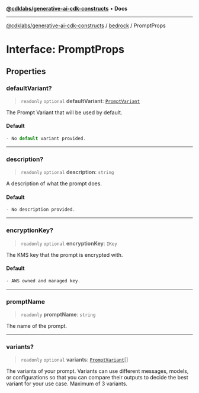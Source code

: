 [**@cdklabs/generative-ai-cdk-constructs**](../../../README.md) • **Docs**

***

[@cdklabs/generative-ai-cdk-constructs](../../../README.md) / [bedrock](../README.md) / PromptProps

# Interface: PromptProps

## Properties

### defaultVariant?

> `readonly` `optional` **defaultVariant**: [`PromptVariant`](../classes/PromptVariant.md)

The Prompt Variant that will be used by default.

#### Default

```ts
- No default variant provided.
```

***

### description?

> `readonly` `optional` **description**: `string`

A description of what the prompt does.

#### Default

```ts
- No description provided.
```

***

### encryptionKey?

> `readonly` `optional` **encryptionKey**: `IKey`

The KMS key that the prompt is encrypted with.

#### Default

```ts
- AWS owned and managed key.
```

***

### promptName

> `readonly` **promptName**: `string`

The name of the prompt.

***

### variants?

> `readonly` `optional` **variants**: [`PromptVariant`](../classes/PromptVariant.md)[]

The variants of your prompt. Variants can use different messages, models,
or configurations so that you can compare their outputs to decide the best
variant for your use case. Maximum of 3 variants.
